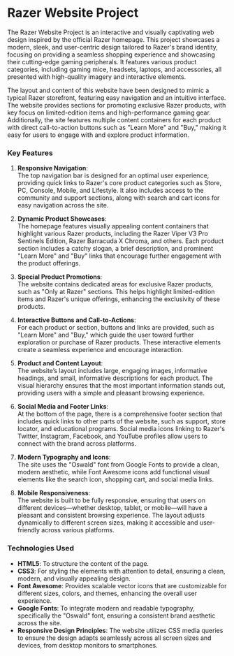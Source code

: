 
# Razer Website Project

The Razer Website Project is an interactive and visually captivating web design inspired by the official Razer homepage. This project showcases a modern, sleek, and user-centric design tailored to Razer's brand identity, focusing on providing a seamless shopping experience and showcasing their cutting-edge gaming peripherals. It features various product categories, including gaming mice, headsets, laptops, and accessories, all presented with high-quality imagery and interactive elements.

The layout and content of this website have been designed to mimic a typical Razer storefront, featuring easy navigation and an intuitive interface. The website provides sections for promoting exclusive Razer products, with key focus on limited-edition items and high-performance gaming gear. Additionally, the site features multiple content containers for each product with direct call-to-action buttons such as "Learn More" and "Buy," making it easy for users to engage with and explore product information. 

### Key Features

1. **Responsive Navigation**:  
   The top navigation bar is designed for an optimal user experience, providing quick links to Razer's core product categories such as Store, PC, Console, Mobile, and Lifestyle. It also includes access to the community and support sections, along with search and cart icons for easy navigation across the site.

2. **Dynamic Product Showcases**:  
   The homepage features visually appealing content containers that highlight various Razer products, including the Razer Viper V3 Pro Sentinels Edition, Razer Barracuda X Chroma, and others. Each product section includes a catchy slogan, a brief description, and prominent "Learn More" and "Buy" links that encourage further engagement with the product offerings.

3. **Special Product Promotions**:  
   The website contains dedicated areas for exclusive Razer products, such as "Only at Razer" sections. This helps highlight limited-edition items and Razer's unique offerings, enhancing the exclusivity of these products.

4. **Interactive Buttons and Call-to-Actions**:  
   For each product or section, buttons and links are provided, such as "Learn More" and "Buy," which guide the user toward further exploration or purchase of Razer products. These interactive elements create a seamless experience and encourage interaction.

5. **Product and Content Layout**:  
   The website’s layout includes large, engaging images, informative headings, and small, informative descriptions for each product. The visual hierarchy ensures that the most important information stands out, providing users with a simple and pleasant browsing experience.

6. **Social Media and Footer Links**:  
   At the bottom of the page, there is a comprehensive footer section that includes quick links to other parts of the website, such as support, store locator, and educational programs. Social media icons linking to Razer's Twitter, Instagram, Facebook, and YouTube profiles allow users to connect with the brand across platforms.

7. **Modern Typography and Icons**:  
   The site uses the "Oswald" font from Google Fonts to provide a clean, modern aesthetic, while Font Awesome icons add functional visual elements like the search icon, shopping cart, and social media links.

8. **Mobile Responsiveness**:  
   The website is built to be fully responsive, ensuring that users on different devices—whether desktop, tablet, or mobile—will have a pleasant and consistent browsing experience. The layout adjusts dynamically to different screen sizes, making it accessible and user-friendly across various platforms.

### Technologies Used

- **HTML5**: To structure the content of the page.
- **CSS3**: For styling the elements with attention to detail, ensuring a clean, modern, and visually appealing design.
- **Font Awesome**: Provides scalable vector icons that are customizable for different sizes, colors, and themes, enhancing the overall user experience.
- **Google Fonts**: To integrate modern and readable typography, specifically the "Oswald" font, ensuring a consistent brand aesthetic across the site.
- **Responsive Design Principles**: The website utilizes CSS media queries to ensure the design adapts seamlessly across all screen sizes and devices, from desktop monitors to smartphones.

 
